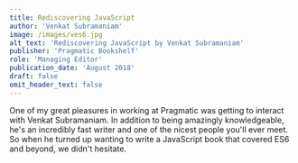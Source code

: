 ```yaml
---
title: Rediscovering JavaScript
author: 'Venkat Subramaniam'
image: /images/ves6.jpg
alt_text: 'Rediscovering JavaScript by Venkat Subramaniam'
publisher: 'Pragmatic Bookshelf'
role: 'Managing Editor'
publication_date: 'August 2018'
draft: false
omit_header_text: false
---
```

One of my great pleasures in working at Pragmatic was getting to interact with Venkat Subramaniam. In addition to being amazingly knowledgeable, he's an incredibly fast writer and one of the nicest people you'll ever meet. So when he turned up wanting to write a JavaScript book that covered ES6 and beyond, we didn't hesitate.